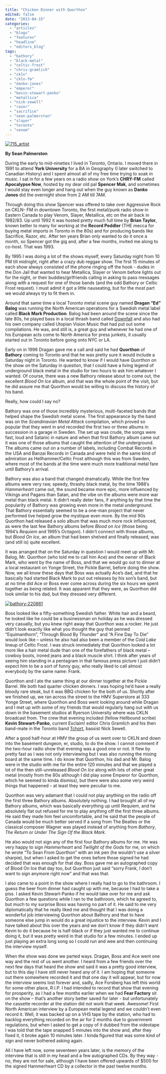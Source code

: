 ```yaml
---
title: "Chicken Dinner with Quorthon"
edited: false
date: "2013-04-15"
categories:
  - "articles"
  - "blogs"
  - "features"
  - "headline"
  - "editors_blog"
tags:
  - "bathory"
  - "black-metal"
  - "celtic-frost"
  - "chris-gramlich"
  - "ckln"
  - "ckln-fm"
  - "danko-jones"
  - "emperor"
  - "kevin-stewart-panko"
  - "metallica"
  - "nick-sewell"
  - "razor"
  - "sacrifice"
  - "sean-palmerston"
  - "slayer"
  - "toronto"
  - "venom"
---
```


[![715_artist](http://www.hellbound.ca/wp-content/uploads/2013/04/715_artist.jpg)](http://www.hellbound.ca/wp-content/uploads/2013/04/715_artist.jpg)

**By Sean Palmerston**

During the early to mid-nineties I lived in Toronto, Ontario. I moved there in 1991 to attend **York University** for a BA in Geography (I later switched to Canadian History) and I spent almost all of my free time trying to soak in music. I sat in for a few years on a radio show on York’s **CHRY-FM** called **Apocalypse Now**, hosted by my dear old pal **Spencer Mak**, and sometimes I would stay even longer and hang out when the guy known as **Danko Jones** did the overnight show from 2 AM till 7AM.

Through doing this show Spencer was offered to take over Aggressive Rock on CKLN- FM in downtown Toronto, the first metal/punk radio show in Eastern Canada to play Venom, Slayer, Metallica, etc on the air back in 1982/83. Up until 1992 it was hosted pretty much full time by **Brian Taylor**, known better to many for working at the **Record Peddler** (THE mecca for buying metal imports in Toronto in the 80s) and for producing bands like Sacrifice, Razor, etc. After ten years Brian only wanted to do it once a month, so Spencer got the gig and, after a few months, invited me along to co-host. That was 1993.

By 1995 I was doing a lot of the shows myself, every Saturday night from 10 PM till midnight, right after a crazy dub reggae show. The first 15 minutes of each show always consisted of the phone ringing off the hook - dudes in the Don Jail that wanted to hear Metallica, Slayer or Venom before lights out for the night, or their buddies/girlfriends calling in asking to pass messages along with a request for one of those bands (and the odd Bathory or Celtic Frost request). I must admit it got a little nauseating, but for the most part we would always try to fit them in.

Around that same time a local Toronto metal scene guy named **Dragan “Ed” Balog** was running the North American operations for a Swedish metal label called **Black Mark Production**. Balog had been around the scene since the late 80s, he played bass in a local thrash band called [Downfall](http://www.metal-archives.com/bands/Downfall/122760) and also had his own company called Utopian Vision Music that had put out some compilations. He was, and still is, a great guy and whenever he had one of his European acts come to North America for press junkets, it usually started out in Toronto before going onto NYC or LA.

Early on in 1996 Dragan gave me a call and said he had **Quorthon** of **Bathory** coming to Toronto and that he was pretty sure it would include a Saturday night in Toronto. He wanted to know if I would have Quorthon on the show on the Saturday in question, that I could have a living legend of underground black metal in the studio for two hours to ask him whatever I wanted. Of course, there was a new Bathory release about to come out, the excellent _Blood On Ice_ album, and that was the whole point of the visit, but he did assure me that Quorthon would be willing to discuss the history of his band.

Really, how could I say no?

Bathory was one of those incredibly mysterious, multi-faceted bands that helped shape the Swedish metal scene. The first appearance by the band was on the _Scandinavian Metal Attack_ compilation, which proved so popular that they went in and recorded the first two or three albums in succession in a garage in Sweden. The set up was crude, the songs were fast, loud and Satanic in nature and when that first Bathory album came out it was one of those albums that caught the attention of the underground. The albums came out on a number of labels, including Combat Records in the USA and Banzai Records in Canada and were held in the same kind of admiration as Hellhammer/Celtic Frost although this was from Sweden, where most of the bands at the time were much more traditional metal fare until Bathory’s arrival.

Bathory was also a band that changed dramatically. While the first few albums were very raw, speedy, thrashy black metal, by the time 1988’s _Hammerheart_ came out, the sound became more epic, more influenced by Vikings and Pagans than Satan, and the vibe on the albums were more war metal than black metal. It didn’t really deter fans, if anything by that time the popularity of Bathory was growing even more in the metal underground. That Bathory essentially seemed to be a one-man project that never performed live helped grow the mystique even more. By the mid 90s Quorthon had released a solo album that was much more rock influenced, as were the last few Bathory albums before _Blood on Ice_ (those being 1994’s _Requiem_ and 1995’s _Octagon_). I didn’t connect with those albums, but _Blood On Ice_, an album that had been shelved and finally released, was (and still is) quite excellent.

It was arranged that on the Saturday in question I would meet up with Mr. Balog, Mr. Quorthon (who told me to call him Ace) and the owner of Black Mark, who went by the name of Boss, and that we would go out to dinner at a local restaurant on Yonge Street, the Pickle Barrel, before doing the show. Now, we all know these days that Boss was actually Ace’s dad, and that he basically had started Black Mark to put out releases by his son’s band, but at no time did Ace or Boss ever come across during the six hours we spent together as being related. It was apparent that they were, as Quorthon did look similar to his dad, but they dressed very different.

[![bathory-220861](http://www.hellbound.ca/wp-content/uploads/2013/04/bathory-220861.jpg)](http://www.hellbound.ca/wp-content/uploads/2013/04/bathory-220861.jpg)

Boss looked like a fifty-something Swedish father. White hair and a beard, he looked like he could be a businessman on holiday as he was dressed very casually, but you knew right away that Quorthon was a rocker. He just didn’t look exactly like what you thought the guy that penned “Equimanthorn”, “Through Blood By Thunder” and “A Fine Day To Die” would look like – unless he also had also been a member of the _Cold Lake_ lineup of Celtic Frost. I was struck immediately that Quorthon looked a lot more like a hair metal dude than one of the forefathers of black metal – cowboy boots, ironed jeans and a black muscle shirt. I think after years of seeing him standing in a pentagram in that famous press picture I just didn’t expect him to be a sort of funny guy, who really liked to call almost everybody by the same name: Frank.

Quorthon and I ate the same thing at our dinner together at the Pickle Barrel. We both had quarter chicken dinners. I was hoping he’d have a really bloody rare steak, but it was BBQ chicken for the both of us. Shortly after we finished up, we ran across the street to the HMV Superstore at 333 Yonge Street, where Quorthon and Boss went looking around while Dragan and I met up with some of my friends that would regularly hang out with us down in the basement studios at Ryerson University where was CKLN broadcast from. The crew that evening included (fellow Hellbound scribe) **Kevin Stewart-Panko**, current Exclaim! editor Chris Gramlich and his then band-mate in the Toronto band [Tchort](http://www.metal-archives.com/bands/Tchort/1552), bassist Nick Sewell.

After a good half-hour at HMV the group of us went over to CKLN and down into the basement dungeon, er, studio, to do the show. I cannot comment if the two-hour radio show that evening was a good one or not. It flew by pretty fast as I was not only interviewing but I was also running the mixing board at the same time. I do know that Quorthon, his dad and Mr. Balog were in the studio with me for the entire 120 minutes and that we played a lot of the then still-unreleased _Blood On Ice_ along with lots of other great metal (mostly from the 80s although I did play some Emperor for Quorthon, which he seemed to kinda dismiss), but there were also some very weird things that happened – at least they were peculiar to me.

Quorthon was very adamant that I could not play anything on the radio off the first three Bathory albums. Absolutely nothing. I had brought all of my Bathory albums, which was basically everything up until Requiem, and he absolutely flat out refused for me to play anything off the first three albums. He said they made him feel uncomfortable, and he said that the people of Canada would be much better served if a song from The Beatles or the classical composer Wagner was played instead of anything from _Bathory_, _The Return_ or _Under The Sign Of the Black Mark_.

He also would not sign any of the first four Bathory albums for me. He was very happy to sign _Hammerheart_ and _Twilight of the Gods_ for me, on which he wrote “To Sean From Quorthon” with an ink pen (he wouldn’t use a silver sharpie), but when I asked to get the ones before those signed he had decided that was enough for that day. Boss gave me an autographed copy of Blood On Ice that day too, but Quorthon just said “sorry Frank, I don’t want to sign anymore right now” and that was that.

I also came to a point in the show where I really had to go to the bathroom. I guess the beer from dinner had caught up with me, because I had to take a piss. I asked Kevin Stewart-Panko if he would take over for me and ask Quorthon a few questions while I ran to the bathroom, which he agreed to, but much to my surprise Boss was having no part of it. He said to me very diplomatically that he really liked me and thought that I was doing a wonderful job interviewing Quorthon about Bathory and that to have someone else jump in would do a great injustice to the interview. Kevin and I have talked about this over the years and we don’t know if they didn’t want Kevin to do it because he is half-black or if they just wanted me to continue doing it, but it was pretty weird in that studio for a few minutes. I ended up just playing an extra long song so I could run and wee and then continuing the interview myself.

When the show was done we parted ways. Dragan, Boss and Ace went one way and the rest of us went another. I heard from a few friends over the next few days that heard the show and said it was a pretty good interview, but to this day I have still never heard any of it. I am hoping that someone out there somewhere recorded it and that one day it will appear, but for now the interview seems lost forever and, sadly, Ace Forsberg has left this world for some other place, R.I.P. I had intended to record that show that evening for prosperity, as I had a few months earlier when we had **Fear Factory** sit on the show – that’s another story better saved for later - but unfortunately the cassette recorder at the station did not work that week. Awesome! First North American interview by a European metal legend and we couldn’t even record it. Well, it was backed up on a VHS tape by the station, who had to backlog everything recorded on the air for 2 months due to government regulations, but when I asked to get a copy of it dubbed from the videotape I was told that the tape snapped 5 minutes into the show and, after they fixed it, it broke again 10 minutes later. I kinda figured that was some kind of sign and never bothered asking again.

All I have left now, some seventeen years later, is the memory of the interview that is still in my head and a few autographed CDs. By they way - no, they are not for sale, although I have been offered upwards of $500 for the signed Hammerheart CD by a collector in the past twelve months.
